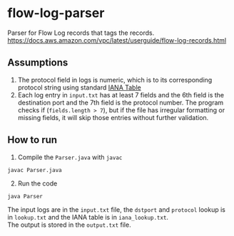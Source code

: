 # flow-log-parser
Parser for Flow Log records that tags the records. https://docs.aws.amazon.com/vpc/latest/userguide/flow-log-records.html

## Assumptions
1. The protocol field in logs is numeric, which is to its corresponding protocol string using standard [IANA Table](https://www.iana.org/assignments/protocol-numbers/protocol-numbers.xhtml)
2. Each log entry in `input.txt` has at least 7 fields and the 6th field is the destination port and the 7th field is the protocol number. The program checks if (`fields.length > 7`), but if the file has irregular formatting or missing fields, it will skip those entries without further validation.

## How to run
1. Compile the `Parser.java` with `javac`
```
javac Parser.java
```

2. Run the code
```
java Parser
```

The input logs are in the `input.txt` file, the `dstport` and `protocol` lookup is in `lookup.txt` and the IANA table is in `iana_lookup.txt`.  
The output is stored in the `output.txt` file.
